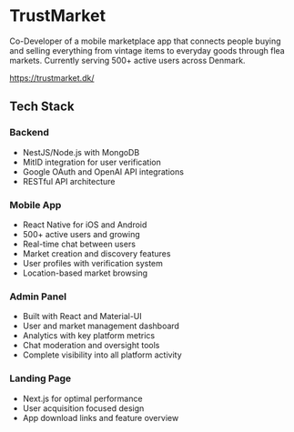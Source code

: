 # TrustMarket

Co-Developer of a mobile marketplace app that connects people buying and selling everything from vintage items to everyday goods through flea markets. Currently serving 500+ active users across Denmark.

https://trustmarket.dk/

## Tech Stack

### Backend
- NestJS/Node.js with MongoDB
- MitID integration for user verification
- Google OAuth and OpenAI API integrations
- RESTful API architecture

### Mobile App
- React Native for iOS and Android
- 500+ active users and growing
- Real-time chat between users
- Market creation and discovery features
- User profiles with verification system
- Location-based market browsing

### Admin Panel
- Built with React and Material-UI
- User and market management dashboard
- Analytics with key platform metrics
- Chat moderation and oversight tools
- Complete visibility into all platform activity

### Landing Page
- Next.js for optimal performance
- User acquisition focused design
- App download links and feature overview

